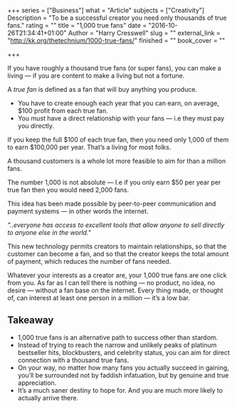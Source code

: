 +++
series = ["Business"]
what = "Article"
subjects = ["Creativity"]
Description = "To be a successful creator you need only thousands of true fans."
rating = ""
title = "1,000 true fans"
date = "2016-10-26T21:34:41+01:00"
Author = "Harry Cresswell"
slug = ""
external_link = "http://kk.org/thetechnium/1000-true-fans/"
finished = ""
book_cover = ""

+++

If you have roughly a thousand true fans (or  super fans), you can make a living — if you are content to make a living but not a fortune.

A *true fan* is defined as a fan that will buy anything you produce.

- You have to create enough each year that you can earn, on average, $100 profit from each true fan.
- You must have a direct relationship with your fans — i.e they must pay you directly.

If you keep the full $100 of each true fan, then you need only 1,000 of them to earn $100,000 per year. That’s a living for most folks.

A thousand customers is a whole lot more feasible to aim for than a million fans.

The number 1,000 is not absolute — I.e if you only earn $50 per year per true fan then you would need 2,000 fans.

This idea has been made possible by peer-to-peer communication and payment systems — in other words the internet.

*"..everyone has access to excellent tools that allow anyone to sell directly to anyone else in the world."*

This new technology permits creators to maintain relationships, so that the customer can become a fan, and so that the creator keeps the total amount of payment, which reduces the number of fans needed.

Whatever your interests as a creator are, your 1,000 true fans are one click from you. As far as I can tell there is nothing — no product, no idea, no desire — without a fan base on the internet. Every thing made, or thought of, can interest at least one person in a million — it’s a low bar.

## Takeaway

- 1,000 true fans is an alternative path to success other than stardom.
- Instead of trying to reach the narrow and unlikely peaks of platinum bestseller hits, blockbusters, and celebrity status, you can aim for direct connection with a thousand true fans.
- On your way, no matter how many fans you actually succeed in gaining, you’ll be surrounded not by faddish infatuation, but by genuine and true appreciation.
- It’s a much saner destiny to hope for. And you are much more likely to actually arrive there.
